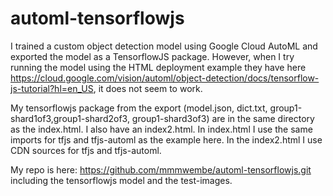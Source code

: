 # automl-tensorflowjs

I trained a custom object detection model using Google Cloud AutoML and exported the model as a TensorflowJS package.
However, when I try running the model using the HTML deployment example they have here https://cloud.google.com/vision/automl/object-detection/docs/tensorflow-js-tutorial?hl=en_US, it does not seem to work.

My tensorflowjs package from the export (model.json, dict.txt, group1-shard1of3,group1-shard2of3, group1-shard3of3)
are in the same directory as the index.html. I also have an index2.html. In index.html I use the same
imports for tfjs and tfjs-automl as the example here. In the index2.html I use CDN sources for tfjs and tfjs-automl.

My repo is here: https://github.com/mmmwembe/automl-tensorflowjs.git including the tensorflowjs model and the test-images.







